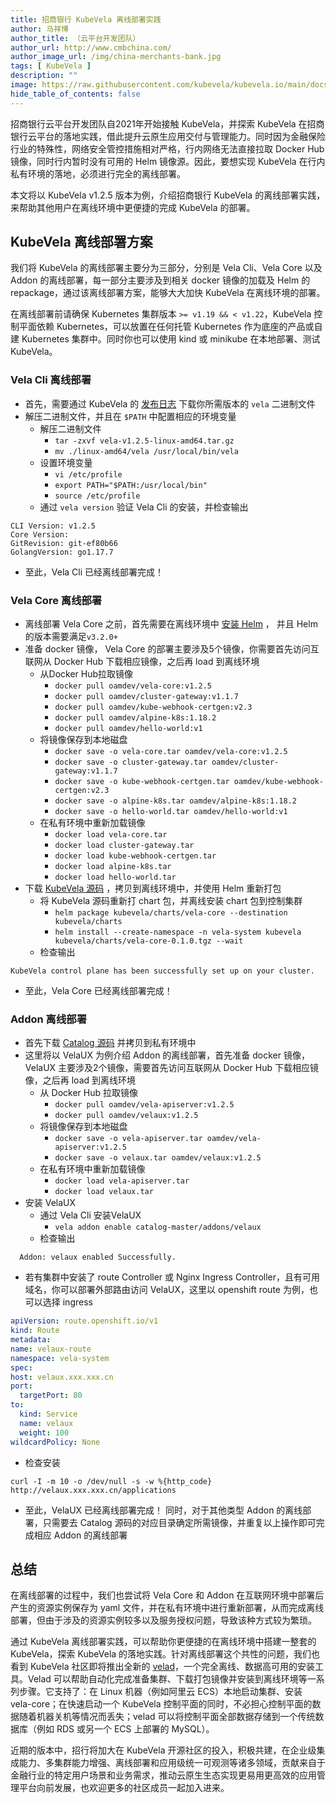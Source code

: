 ```yaml
---
title: 招商银行 KubeVela 离线部署实践
author: 马祥博
author_title: （云平台开发团队）
author_url: http://www.cmbchina.com/
author_image_url: /img/china-merchants-bank.jpg
tags: [ KubeVela ]
description: ""
image: https://raw.githubusercontent.com/kubevela/kubevela.io/main/docs/resources/KubeVela-03.png
hide_table_of_contents: false
---
```


招商银行云平台开发团队自2021年开始接触 KubeVela，并探索 KubeVela 在招商银行云平台的落地实践，借此提升云原生应用交付与管理能力。同时因为金融保险行业的特殊性，网络安全管控措施相对严格，行内网络无法直接拉取 Docker Hub 镜像，同时行内暂时没有可用的 Helm 镜像源。因此，要想实现 KubeVela 在行内私有环境的落地，必须进行完全的离线部署。

本文将以 KubeVela v1.2.5 版本为例，介绍招商银行 KubeVela 的离线部署实践，来帮助其他用户在离线环境中更便捷的完成 KubeVela 的部署。

## KubeVela 离线部署方案

我们将 KubeVela 的离线部署主要分为三部分，分别是 Vela Cli、Vela Core 以及 Addon 的离线部署，每一部分主要涉及到相关 docker 镜像的加载及 Helm 的 repackage，通过该离线部署方案，能够大大加快 KubeVela 在离线环境的部署。

在离线部署前请确保 Kubernetes 集群版本 `>= v1.19 && < v1.22`，KubeVela 控制平面依赖 Kubernetes，可以放置在任何托管 Kubernetes 作为底座的产品或自建 Kubernetes 集群中。同时你也可以使用 kind 或 minikube 在本地部署、测试 KubeVela。

### Vela Cli 离线部署

- 首先，需要通过 KubeVela 的 [发布日志](https://github.com/kubevela/kubevela/releases) 下载你所需版本的 `vela` 二进制文件
- 解压二进制文件，并且在 `$PATH` 中配置相应的环境变量 
   - 解压二进制文件 
      - `tar -zxvf vela-v1.2.5-linux-amd64.tar.gz`
      - `mv ./linux-amd64/vela /usr/local/bin/vela`
   - 设置环境变量 
      - `vi /etc/profile`
      - `export PATH="$PATH:/usr/local/bin"`
      - `source /etc/profile`
   - 通过 `vela version` 验证 Vela Cli 的安装，并检查输出
```shell
CLI Version: v1.2.5
Core Version:
GitRevision: git-ef80b66
GolangVersion: go1.17.7
```

- 至此，Vela Cli 已经离线部署完成！

### Vela Core 离线部署

- 离线部署 Vela Core 之前，首先需要在离线环境中 [安装 Helm](https://helm.sh/docs/intro/install/) ， 并且 Helm 的版本需要满足`v3.2.0+`
- 准备 docker 镜像， Vela Core 的部署主要涉及5个镜像，你需要首先访问互联网从 Docker Hub 下载相应镜像，之后再 load 到离线环境 
   - 从Docker Hub拉取镜像 
      - `docker pull oamdev/vela-core:v1.2.5`
      - `docker pull oamdev/cluster-gateway:v1.1.7`
      - `docker pull oamdev/kube-webhook-certgen:v2.3`
      - `docker pull oamdev/alpine-k8s:1.18.2`
      - `docker pull oamdev/hello-world:v1`
   - 将镜像保存到本地磁盘 
      - `docker save -o vela-core.tar oamdev/vela-core:v1.2.5`
      - `docker save -o cluster-gateway.tar oamdev/cluster-gateway:v1.1.7`
      - `docker save -o kube-webhook-certgen.tar oamdev/kube-webhook-certgen:v2.3`
      - `docker save -o alpine-k8s.tar oamdev/alpine-k8s:1.18.2`
      - `docker save -o hello-world.tar oamdev/hello-world:v1`
   - 在私有环境中重新加载镜像 
      - `docker load vela-core.tar`
      - `docker load cluster-gateway.tar`
      - `docker load kube-webhook-certgen.tar`
      - `docker load alpine-k8s.tar`
      - `docker load hello-world.tar`
- 下载 [KubeVela 源码](https://github.com/kubevela/kubevela/releases) ，拷贝到离线环境中，并使用 Helm 重新打包 
   - 将 KubeVela 源码重新打 chart 包，并离线安装 chart 包到控制集群 
      - `helm package kubevela/charts/vela-core --destination kubevela/charts`
      - `helm install --create-namespace -n vela-system kubevela kubevela/charts/vela-core-0.1.0.tgz --wait`
   - 检查输出
```shell
KubeVela control plane has been successfully set up on your cluster.
```

- 至此，Vela Core 已经离线部署完成！

### Addon 离线部署

- 首先下载 [Catalog 源码](https://github.com/kubevela/catalog) 并拷贝到私有环境中
- 这里将以 VelaUX 为例介绍 Addon 的离线部署，首先准备 docker 镜像，VelaUX 主要涉及2个镜像，需要首先访问互联网从 Docker Hub 下载相应镜像，之后再 load 到离线环境 
   - 从 Docker Hub 拉取镜像 
      - `docker pull oamdev/vela-apiserver:v1.2.5`
      - `docker pull oamdev/velaux:v1.2.5`
   - 将镜像保存到本地磁盘 
      - `docker save -o vela-apiserver.tar oamdev/vela-apiserver:v1.2.5`
      - `docker save -o velaux.tar oamdev/velaux:v1.2.5`
   - 在私有环境中重新加载镜像 
      - `docker load vela-apiserver.tar`
      - `docker load velaux.tar`
- 安装 VelaUX 
   - 通过 Vela Cli 安装VelaUX 
      - `vela addon enable catalog-master/addons/velaux`
   - 检查输出
```shell
  Addon: velaux enabled Successfully.
```

   - 若有集群中安装了 route Controller 或 Nginx Ingress Controller，且有可用域名，你可以部署外部路由访问 VelaUX，这里以 openshift route 为例，也可以选择 ingress
```yaml
apiVersion: route.openshift.io/v1
kind: Route
metadata:
name: velaux-route
namespace: vela-system
spec:
host: velaux.xxx.xxx.cn
port:
  targetPort: 80
to:
  kind: Service
  name: velaux
  weight: 100
wildcardPolicy: None
```

   - 检查安装
```shell
curl -I -m 10 -o /dev/null -s -w %{http_code} http://velaux.xxx.xxx.cn/applications
```

- 至此，VelaUX 已经离线部署完成！ 同时，对于其他类型 Addon 的离线部署，只需要去 Catalog 源码的对应目录确定所需镜像，并重复以上操作即可完成相应 Addon 的离线部署

## 总结

在离线部署的过程中，我们也尝试将 Vela Core 和 Addon 在互联网环境中部署后产生的资源实例保存为 yaml 文件，并在私有环境中进行重新部署，从而完成离线部署，但由于涉及的资源实例较多以及服务授权问题，导致该种方式较为繁琐。

通过 KubeVela 离线部署实践，可以帮助你更便捷的在离线环境中搭建一整套的 KubeVela，探索 KubeVela 的落地实践。针对离线部署这个共性的问题，我们也看到 KubeVela 社区即将推出全新的 [velad](https://github.com/oam-dev/velad)，一个完全离线、数据高可用的安装工具。Velad 可以帮助自动化完成准备集群、下载打包镜像并安装到离线环境等一系列步骤。它支持了：在 Linux 机器（例如阿里云 ECS）本地启动集群、安装 vela-core；在快速启动一个 KubeVela 控制平面的同时，不必担心控制平面的数据随着机器关机等情况而丢失；velad 可以将控制平面全部数据存储到一个传统数据库（例如 RDS 或另一个 ECS 上部署的 MySQL）。

近期的版本中，招行将加大在 KubeVela 开源社区的投入，积极共建，在企业级集成能力、多集群能力增强、离线部署和应用级统一可观测等诸多领域，贡献来自于金融行业的特定用户场景和业务需求，推动云原生生态实现更易用更高效的应用管理平台向前发展，也欢迎更多的社区成员一起加入进来。